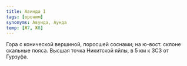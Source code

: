 ```yaml
---
title: Авинда I
tags: [ороним]
synonyms: Авунда, Аунда
temp: [Ж7, Ж8]
---
```


Гора с конической вершиной, поросшей соснами; на ю-вост. склоне скальные пояса.
Высшая точка Никитской яйлы, в 5 км к ЗСЗ от Гурзуфа.
